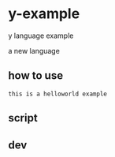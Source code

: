 # y-example
y language example

a new language

## how to use
```
this is a helloworld example
```


## script


## dev
